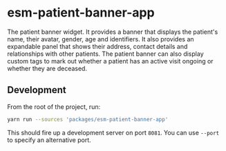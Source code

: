 # esm-patient-banner-app

The patient banner widget. It provides a banner that displays the patient's name, their avatar, gender, age and identifiers. It also provides an expandable panel that shows their address, contact details and relationships with other patients. The patient banner can also display custom tags to mark out whether a patient has an active visit ongoing or whether they are deceased.

## Development

From the root of the project, run:

```bash
yarn run --sources 'packages/esm-patient-banner-app'
```

This should fire up a development server on port `8081`. You can use `--port` to specify an alternative port.